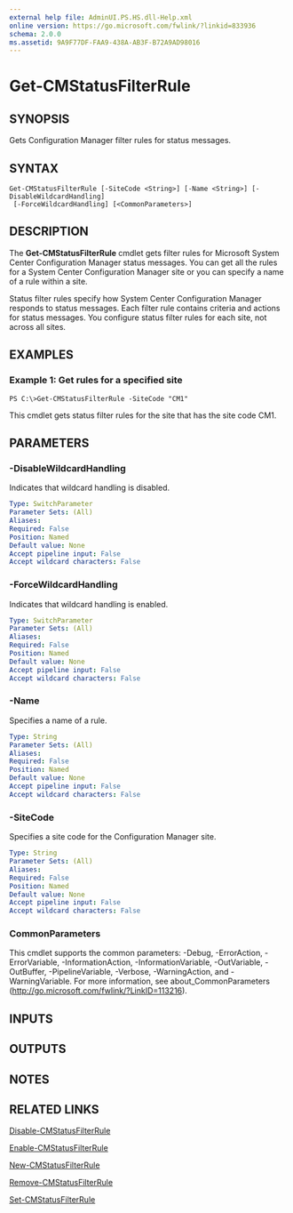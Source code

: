 ```yaml
---
external help file: AdminUI.PS.HS.dll-Help.xml
online version: https://go.microsoft.com/fwlink/?linkid=833936
schema: 2.0.0
ms.assetid: 9A9F77DF-FAA9-438A-AB3F-B72A9AD98016
---
```


# Get-CMStatusFilterRule

## SYNOPSIS
Gets Configuration Manager filter rules for status messages.

## SYNTAX

```
Get-CMStatusFilterRule [-SiteCode <String>] [-Name <String>] [-DisableWildcardHandling]
 [-ForceWildcardHandling] [<CommonParameters>]
```

## DESCRIPTION
The **Get-CMStatusFilterRule** cmdlet gets filter rules for Microsoft System Center Configuration Manager status messages.
You can get all the rules for a System Center Configuration Manager site or you can specify a name of a rule within a site.

Status filter rules specify how System Center Configuration Manager responds to status messages.
Each filter rule contains criteria and actions for status messages.
You configure status filter rules for each site, not across all sites.

## EXAMPLES

### Example 1: Get rules for a specified site
```
PS C:\>Get-CMStatusFilterRule -SiteCode "CM1"
```

This cmdlet gets status filter rules for the site that has the site code CM1.

## PARAMETERS

### -DisableWildcardHandling
Indicates that wildcard handling is disabled.

```yaml
Type: SwitchParameter
Parameter Sets: (All)
Aliases: 
Required: False
Position: Named
Default value: None
Accept pipeline input: False
Accept wildcard characters: False
```

### -ForceWildcardHandling
Indicates that wildcard handling is enabled.

```yaml
Type: SwitchParameter
Parameter Sets: (All)
Aliases: 
Required: False
Position: Named
Default value: None
Accept pipeline input: False
Accept wildcard characters: False
```

### -Name
Specifies a name of a rule.

```yaml
Type: String
Parameter Sets: (All)
Aliases: 
Required: False
Position: Named
Default value: None
Accept pipeline input: False
Accept wildcard characters: False
```

### -SiteCode
Specifies a site code for the Configuration Manager site.

```yaml
Type: String
Parameter Sets: (All)
Aliases: 
Required: False
Position: Named
Default value: None
Accept pipeline input: False
Accept wildcard characters: False
```

### CommonParameters
This cmdlet supports the common parameters: -Debug, -ErrorAction, -ErrorVariable, -InformationAction, -InformationVariable, -OutVariable, -OutBuffer, -PipelineVariable, -Verbose, -WarningAction, and -WarningVariable. For more information, see about_CommonParameters (http://go.microsoft.com/fwlink/?LinkID=113216).

## INPUTS

## OUTPUTS

## NOTES

## RELATED LINKS

[Disable-CMStatusFilterRule](./Disable-CMStatusFilterRule.md)

[Enable-CMStatusFilterRule](./Enable-CMStatusFilterRule.md)

[New-CMStatusFilterRule](./New-CMStatusFilterRule.md)

[Remove-CMStatusFilterRule](./Remove-CMStatusFilterRule.md)

[Set-CMStatusFilterRule](./Set-CMStatusFilterRule.md)


